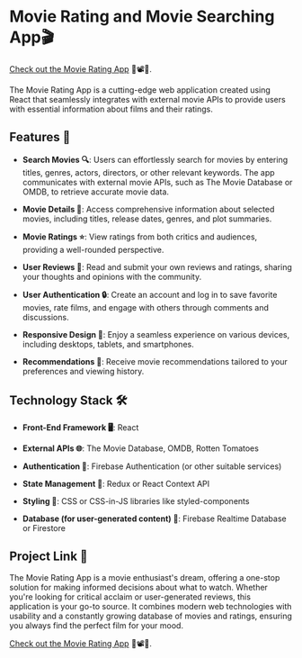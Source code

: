 # Movie Rating and Movie Searching App🎬

[Check out the Movie Rating App](https://movierating-react-app.web.app) 🍿📽️📸.

The Movie Rating App is a cutting-edge web application created using React that seamlessly integrates with external movie APIs to provide users with essential information about films and their ratings.

## Features 🚀

- **Search Movies 🔍**: Users can effortlessly search for movies by entering titles, genres, actors, directors, or other relevant keywords. The app communicates with external movie APIs, such as The Movie Database or OMDB, to retrieve accurate movie data.

- **Movie Details 📌**: Access comprehensive information about selected movies, including titles, release dates, genres, and plot summaries.

- **Movie Ratings ⭐**: View ratings from both critics and audiences, providing a well-rounded perspective.

- **User Reviews 📝**: Read and submit your own reviews and ratings, sharing your thoughts and opinions with the community.

- **User Authentication 🔒**: Create an account and log in to save favorite movies, rate films, and engage with others through comments and discussions.

- **Responsive Design 📱**: Enjoy a seamless experience on various devices, including desktops, tablets, and smartphones.

- **Recommendations 🎯**: Receive movie recommendations tailored to your preferences and viewing history.

## Technology Stack 🛠️

- **Front-End Framework 🖥️**: React

- **External APIs 🌐**: The Movie Database, OMDB, Rotten Tomatoes

- **Authentication 🔐**: Firebase Authentication (or other suitable services)

- **State Management 🔄**: Redux or React Context API

- **Styling 🎨**: CSS or CSS-in-JS libraries like styled-components

- **Database (for user-generated content) 💾**: Firebase Realtime Database or Firestore

## Project Link 🔗

The Movie Rating App is a movie enthusiast's dream, offering a one-stop solution for making informed decisions about what to watch. Whether you're looking for critical acclaim or user-generated reviews, this application is your go-to source. It combines modern web technologies with usability and a constantly growing database of movies and ratings, ensuring you always find the perfect film for your mood.

[Check out the Movie Rating App](https://movierating-react-app.web.app) 🍿📽️📸.
